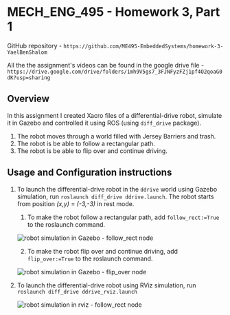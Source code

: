# MECH_ENG_495 - Homework 3, Part 1
GitHub repository - `https://github.com/ME495-EmbeddedSystems/homework-3-YaelBenShalom`

All the the assignment's videos can be found in the google drive file - `https://drive.google.com/drive/folders/1mh9V5gs7_3FJNFyzFZj1pf4O2qoaG0dK?usp=sharing`


## Overview

In this assignment I created Xacro files of a differential-drive robot, simulate it in Gazebo and controlled it using ROS (using `diff_drive` package).
1. The robot moves through a world filled with Jersey Barriers and trash.
2. The robot is be able to follow a rectangular path.
3. The robot is be able to flip over and continue driving.



## Usage and Configuration instructions

1. To launch the differential-drive robot in the `ddrive` world using Gazebo simulation, run `roslaunch diff_drive ddrive.launch`. The robot starts from position *(x,y)* = *(-3,-3)* in rest mode.

    1. To make the robot follow a rectangular path, add `follow_rect:=True` to the roslaunch command.

    ![robot simulation in Gazebo - follow_rect node](https://github.com/ME495-EmbeddedSystems/homework-3-YaelBenShalom/blob/master/diff_drive/GIFs/follow_rect.gif)

    2. To make the robot flip over and continue driving, add `flip_over:=True` to the roslaunch command.

    ![robot simulation in Gazebo - flip_over node](https://github.com/ME495-EmbeddedSystems/homework-3-YaelBenShalom/blob/master/diff_drive/GIFs/flip_over.gif)

2. To launch the differential-drive robot using RViz simulation, run `roslaunch diff_drive ddrive_rviz.launch`

    ![robot simulation in rviz - follow_rect node](https://github.com/ME495-EmbeddedSystems/homework-3-YaelBenShalom/blob/master/diff_drive/GIFs/follow_rect_rviz.gif)

